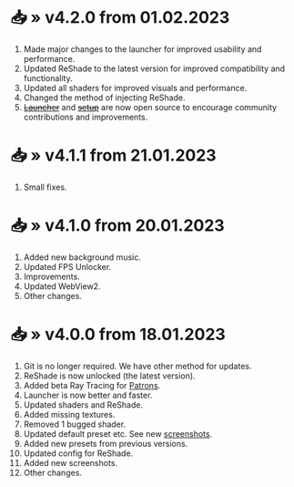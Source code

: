[//]: # (Title: Changelog for v4.x.x - Stella Mod Docs)
[//]: # (Description: )
[//]: # (Tags: )
[//]: # (Canonical: /genshin-stella-mod/docs?page=changelog_v4)
[//]: # (Contributors: Sefinek)

# 📥 » v4.2.0 from 01.02.2023
1. Made major changes to the launcher for improved usability and performance.
2. Updated ReShade to the latest version for improved compatibility and functionality.
3. Updated all shaders for improved visuals and performance.
4. Changed the method of injecting ReShade.
5. [~~Launcher~~](https://github.com/sefinek/Stella-Mod-Launcher) and [~~setup~~](https://github.com/sefinek/Stella-Mod-Setup) are now open source to encourage community contributions and improvements.

# 📥 » v4.1.1 from 21.01.2023
1. Small fixes.

# 📥 » v4.1.0 from 20.01.2023
1. Added new background music.
2. Updated FPS Unlocker.
3. Improvements.
4. Updated WebView2.
5. Other changes.

# 📥 » v4.0.0 from 18.01.2023
1. Git is no longer required. We have other method for updates.
2. ReShade is now unlocked (the latest version).
3. Added beta Ray Tracing for [Patrons](https://www.patreon.com/sefinek).
4. Launcher is now better and faster.
5. Updated shaders and ReShade.
6. Added missing textures.
7. Removed 1 bugged shader.
8. Updated default preset etc. See new [screenshots](https://sefinek.net/genshin-stella-mod/gallery/compare/v300...v400).
9. Added new presets from previous versions.
10. Updated config for ReShade.
11. Added new screenshots.
12. Other changes.